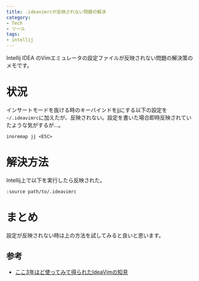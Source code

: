 ```yaml
---
title: .ideavimrcが反映されない問題の解決
category:
- Tech
- ツール
tags:
- intellij
---
```


Intellij IDEA のVimエミュレータの設定ファイルが反映されない問題の解決策のメモです。

<!-- more -->

# 状況

インサートモードを抜ける時のキーバインドをjjにする以下の設定を`~/.ideavimrc`に加えたが、反映されない。設定を書いた場合即時反映されていたような気がするが...。

```
inoremap jj <ESC>
```

# 解決方法

Intellij上で以下を実行したら反映された。

```
:source path/to/.ideavimrc
```

# まとめ

設定が反映されない時は上の方法を試してみると良いと思います。

## 参考

- [ここ3年ほど使ってみて得られたIdeaVimの知見](https://yukidarake.hateblo.jp/entry/2019/11/18/220737)

